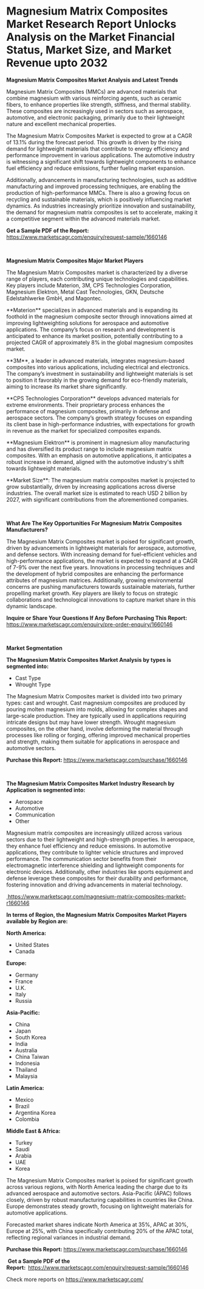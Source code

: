 <p><h1>Magnesium Matrix Composites Market Research Report Unlocks Analysis on the Market Financial Status, Market Size, and Market Revenue upto 2032</h1></p><p><strong>Magnesium Matrix Composites Market Analysis and Latest Trends</strong></p>
<p><p>Magnesium Matrix Composites (MMCs) are advanced materials that combine magnesium with various reinforcing agents, such as ceramic fibers, to enhance properties like strength, stiffness, and thermal stability. These composites are increasingly used in sectors such as aerospace, automotive, and electronic packaging, primarily due to their lightweight nature and excellent mechanical properties.</p><p>The Magnesium Matrix Composites Market is expected to grow at a CAGR of 13.1% during the forecast period. This growth is driven by the rising demand for lightweight materials that contribute to energy efficiency and performance improvement in various applications. The automotive industry is witnessing a significant shift towards lightweight components to enhance fuel efficiency and reduce emissions, further fueling market expansion.</p><p>Additionally, advancements in manufacturing technologies, such as additive manufacturing and improved processing techniques, are enabling the production of high-performance MMCs. There is also a growing focus on recycling and sustainable materials, which is positively influencing market dynamics. As industries increasingly prioritize innovation and sustainability, the demand for magnesium matrix composites is set to accelerate, making it a competitive segment within the advanced materials market.</p></p>
<p><strong>Get a Sample PDF of the Report:&nbsp;</strong> <a href="https://www.marketscagr.com/enquiry/request-sample/1660146?utm_campaign=2014&utm_medium=2&utm_source=Github&utm_content=ia&utm_term=30012025&utm_id=magnesium-matrix-composites">https://www.marketscagr.com/enquiry/request-sample/1660146</a></p>
<p>&nbsp;</p>
<p><strong>Magnesium Matrix Composites Major Market Players</strong></p>
<p><p>The Magnesium Matrix Composites market is characterized by a diverse range of players, each contributing unique technologies and capabilities. Key players include Materion, 3M, CPS Technologies Corporation, Magnesium Elektron, Metal Cast Technologies, GKN, Deutsche Edelstahlwerke GmbH, and Magontec.</p><p>**Materion** specializes in advanced materials and is expanding its foothold in the magnesium composite sector through innovations aimed at improving lightweighting solutions for aerospace and automotive applications. The company’s focus on research and development is anticipated to enhance its market position, potentially contributing to a projected CAGR of approximately 8% in the global magnesium composites market.</p><p>**3M**, a leader in advanced materials, integrates magnesium-based composites into various applications, including electrical and electronics. The company’s investment in sustainability and lightweight materials is set to position it favorably in the growing demand for eco-friendly materials, aiming to increase its market share significantly.</p><p>**CPS Technologies Corporation** develops advanced materials for extreme environments. Their proprietary process enhances the performance of magnesium composites, primarily in defense and aerospace sectors. The company’s growth strategy focuses on expanding its client base in high-performance industries, with expectations for growth in revenue as the market for specialized composites expands.</p><p>**Magnesium Elektron** is prominent in magnesium alloy manufacturing and has diversified its product range to include magnesium matrix composites. With an emphasis on automotive applications, it anticipates a robust increase in demand, aligned with the automotive industry's shift towards lightweight materials.</p><p>**Market Size**: The magnesium matrix composites market is projected to grow substantially, driven by increasing applications across diverse industries. The overall market size is estimated to reach USD 2 billion by 2027, with significant contributions from the aforementioned companies.</p></p>
<p>&nbsp;</p>
<p><strong>What Are The Key Opportunities For Magnesium Matrix Composites Manufacturers?</strong></p>
<p><p>The Magnesium Matrix Composites market is poised for significant growth, driven by advancements in lightweight materials for aerospace, automotive, and defense sectors. With increasing demand for fuel-efficient vehicles and high-performance applications, the market is expected to expand at a CAGR of 7-9% over the next five years. Innovations in processing techniques and the development of hybrid composites are enhancing the performance attributes of magnesium matrices. Additionally, growing environmental concerns are pushing manufacturers towards sustainable materials, further propelling market growth. Key players are likely to focus on strategic collaborations and technological innovations to capture market share in this dynamic landscape.</p></p>
<p><strong>Inquire or Share Your Questions If Any Before Purchasing This Report:</strong> <a href="https://www.marketscagr.com/enquiry/pre-order-enquiry/1660146?utm_campaign=2014&utm_medium=2&utm_source=Github&utm_content=ia&utm_term=30012025&utm_id=magnesium-matrix-composites">https://www.marketscagr.com/enquiry/pre-order-enquiry/1660146</a></p>
<p>&nbsp;</p>
<p><strong>Market Segmentation</strong></p>
<p><strong>The Magnesium Matrix Composites Market Analysis by types is segmented into:</strong></p>
<p><ul><li>Cast Type</li><li>Wrought Type</li></ul></p>
<p><p>The Magnesium Matrix Composites market is divided into two primary types: cast and wrought. Cast magnesium composites are produced by pouring molten magnesium into molds, allowing for complex shapes and large-scale production. They are typically used in applications requiring intricate designs but may have lower strength. Wrought magnesium composites, on the other hand, involve deforming the material through processes like rolling or forging, offering improved mechanical properties and strength, making them suitable for applications in aerospace and automotive sectors.</p></p>
<p><strong>Purchase this Report:&nbsp;</strong><a href="https://www.marketscagr.com/purchase/1660146?utm_campaign=2014&utm_medium=2&utm_source=Github&utm_content=ia&utm_term=30012025&utm_id=magnesium-matrix-composites">https://www.marketscagr.com/purchase/1660146</a></p>
<p>&nbsp;</p>
<p><strong>The Magnesium Matrix Composites Market Industry Research by Application is segmented into:</strong></p>
<p><ul><li>Aerospace</li><li>Automotive</li><li>Communication</li><li>Other</li></ul></p>
<p><p>Magnesium matrix composites are increasingly utilized across various sectors due to their lightweight and high-strength properties. In aerospace, they enhance fuel efficiency and reduce emissions. In automotive applications, they contribute to lighter vehicle structures and improved performance. The communication sector benefits from their electromagnetic interference shielding and lightweight components for electronic devices. Additionally, other industries like sports equipment and defense leverage these composites for their durability and performance, fostering innovation and driving advancements in material technology.</p></p>
<p><a href="https://www.marketscagr.com/magnesium-matrix-composites-market-r1660146?utm_campaign=2014&utm_medium=2&utm_source=Github&utm_content=ia&utm_term=30012025&utm_id=magnesium-matrix-composites">&nbsp;https://www.marketscagr.com/magnesium-matrix-composites-market-r1660146</a></p>
<p><strong>In terms of Region, the Magnesium Matrix Composites Market Players available by Region are:</strong></p>
<p>
    <p> <strong> North America: </strong>
        <ul>
            <li>United States</li>
            <li>Canada</li>
        </ul>
        </p> 
    <p> <strong> Europe: </strong>
        <ul>
            <li>Germany</li>
            <li>France</li>
            <li>U.K.</li>
            <li>Italy</li>
            <li>Russia</li>
        </ul>
        </p> 
    <p> <strong> Asia-Pacific: </strong>
        <ul>
            <li>China</li>
            <li>Japan</li>
            <li>South Korea</li>
            <li>India</li>
            <li>Australia</li>
            <li>China Taiwan</li>
            <li>Indonesia</li>
            <li>Thailand</li>
            <li>Malaysia</li>
        </ul>
        </p> 
    <p> <strong> Latin America: </strong>
        <ul>
            <li>Mexico</li>
            <li>Brazil</li>
            <li>Argentina Korea</li>
            <li>Colombia</li>
        </ul>
        </p> 
    <p> <strong> Middle East & Africa: </strong>
        <ul>
            <li>Turkey</li>
            <li>Saudi</li>
            <li>Arabia</li>
            <li>UAE</li>
            <li>Korea</li>
        </ul>
    </p>
    </p>
<p><p>The Magnesium Matrix Composites market is poised for significant growth across various regions, with North America leading the charge due to its advanced aerospace and automotive sectors. Asia-Pacific (APAC) follows closely, driven by robust manufacturing capabilities in countries like China. Europe demonstrates steady growth, focusing on lightweight materials for automotive applications. </p><p>Forecasted market shares indicate North America at 35%, APAC at 30%, Europe at 25%, with China specifically contributing 20% of the APAC total, reflecting regional variances in industrial demand.</p></p>
<p><strong>Purchase this Report: </strong><a href="https://www.marketscagr.com/purchase/1660146?utm_campaign=2014&utm_medium=2&utm_source=Github&utm_content=ia&utm_term=30012025&utm_id=magnesium-matrix-composites">https://www.marketscagr.com/purchase/1660146</a></p>
<p>&nbsp;<strong>Get a Sample PDF of the Report:&nbsp;&nbsp;</strong><a href="https://www.marketscagr.com/enquiry/request-sample/1660146?utm_campaign=2014&utm_medium=2&utm_source=Github&utm_content=ia&utm_term=30012025&utm_id=magnesium-matrix-composites">https://www.marketscagr.com/enquiry/request-sample/1660146</a></p>
<p><strong></strong></p>
<p>Check more reports on <a href="https://www.marketscagr.com/?utm_campaign=2014&utm_medium=2&utm_source=Github&utm_content=ia&utm_term=30012025&utm_id=magnesium-matrix-composites">https://www.marketscagr.com/</a></p>